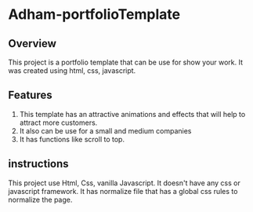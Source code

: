 # Adham-portfolioTemplate
## Overview
This project is a portfolio template that can be use for show your work. It was created using html, css, javascript.
## Features
1. This template has an attractive animations and effects that will help to attract more customers.
2. It also can be use for a small and medium companies
3. It has functions like scroll to top.
## instructions
This project use Html, Css, vanilla Javascript.
It doesn't have any css or javascript framework.
It has normalize file that has a global css rules to normalize the page.
